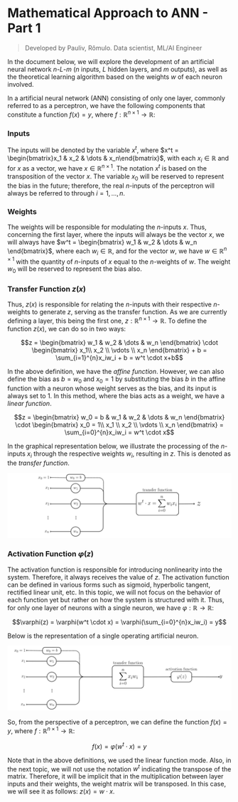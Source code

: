 # Mathematical Approach to ANN - Part 1

> Developed by Pauliv, Rômulo. Data scientist, ML/AI Engineer

In the document below, we will explore the development of an artificial neural network $n$-$L$-$m$ ($n$ inputs, $L$ hidden layers, and $m$ outputs), as well as the theoretical learning algorithm based on the weights $w$ of each neuron involved.

In a artificial neural network (ANN) consisting of only one layer, commonly referred to as a perceptron, we have the following components that constitute a function $f(x) = y$, where $f: \mathbb{R}^{n \times 1} \rightarrow \mathbb{R}$:

### Inputs

The inputs will be denoted by the variable $x^t$, where $x^t = \begin{bmatrix}x_1 & x_2 & \dots & x_n\end{bmatrix}$, with each $x_i \in \mathbb{R}$ and for $x$ as a vector, we have $x \in \mathbb{R}^{n \times 1}$. The notation $x^t$ is based on the transposition of the vector $x$. The variable $x_0$ will be reserved to represent the bias in the future; therefore, the real $n$-inputs of the perceptron will always be referred to through $i = 1, \dots, n$.

### Weights

The weights will be responsible for modulating the $n$-inputs $x$. Thus, concerning the first layer, where the inputs will always be the vector $x$, we will always have $w^t = \begin{bmatrix} w_1 & w_2 & \dots & w_n \end{bmatrix}$, where each $w_i \in \mathbb{R}$, and for the vector $w$, we have $w \in \mathbb{R}^{n \times 1}$ with the quantity of $n$-inputs of $x$ equal to the $n$-weights of $w$. The weight $w_0$ will be reserved to represent the bias also. 

### Transfer Function $z(x)$

Thus, $z(x)$ is responsible for relating the $n$-inputs with their respective $n$-weights to generate $z$, serving as the transfer function. As we are currently defining a layer, this being the first one, $z: \mathbb{R}^{n \times 1} \rightarrow \mathbb{R}$. To define the function $z(x)$, we can do so in two ways:

```math
z = \begin{bmatrix} w_1 & w_2 & \dots &  w_n \end{bmatrix} \cdot \begin{bmatrix} x_1\\ x_2 \\ \vdots \\ x_n \end{bmatrix} + b = \sum_{i=1}^{n}x_iw_i + b = w^t \cdot x+b
```
In the above definition, we have the _affine function_. However, we can also define the bias as $b = w_0$ and $x_0 = 1$ by substituting the bias $b$ in the affine function with a neuron whose weight serves as the bias, and its input is always set to 1. In this method, where the bias acts as a weight, we have a _linear function_.

```math
z = \begin{bmatrix} w_0 = b & w_1 & w_2 & \dots &  w_n \end{bmatrix} \cdot \begin{bmatrix} x_0 = 1\\ x_1 \\ x_2 \\ \vdots \\ x_n \end{bmatrix} = \sum_{i=0}^{n}x_iw_i = w^t \cdot x
```

In the graphical representation below, we illustrate the processing of the $n$-inputs $x_i$ through the respective weights $w_i$, resulting in $z$. This is denoted as the _transfer function_.

<img src="/img/transfer_function.svg" alt="The perceptron"/>

### Activation Function $\varphi(z)$
The activation function is responsible for introducing nonlinearity into the system. Therefore, it always receives the value of $z$. The activation function can be defined in various forms such as sigmoid, hyperbolic tangent, rectified linear unit, etc. In this topic, we will not focus on the behavior of each function yet but rather on how the system is structured with it. Thus, for only one layer of neurons with a single neuron, we have $\varphi: \mathbb{R} \rightarrow \mathbb{R}$:

```math
\varphi(z) = \varphi(w^t \cdot x) = \varphi(\sum_{i=0}^{n}x_iw_i) = y
```
Below is the representation of a single operating artificial neuron.

<img src="/img/single_neuron.svg" alt="Single Functional Neuron"/>

So, from the perspective of a perceptron, we can define the function $f(x) = y$, where $f: \mathbb{R}^{n \times 1} \rightarrow \mathbb{R}$:

```math
f(x) = \varphi(w^t \cdot x) = y
```

Note that in the above definitions, we used the linear function mode. Also, in the next topic, we will not use the notation $w^t$ indicating the transpose of the matrix. Therefore, it will be implicit that in the multiplication between layer inputs and their weights, the weight matrix will be transposed. In this case, we will see it as follows: $z(x) = w \cdot x$.
